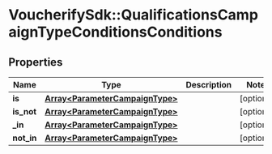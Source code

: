 # VoucherifySdk::QualificationsCampaignTypeConditionsConditions

## Properties

| Name | Type | Description | Notes |
| ---- | ---- | ----------- | ----- |
| **is** | [**Array&lt;ParameterCampaignType&gt;**](ParameterCampaignType.md) |  | [optional] |
| **is_not** | [**Array&lt;ParameterCampaignType&gt;**](ParameterCampaignType.md) |  | [optional] |
| **_in** | [**Array&lt;ParameterCampaignType&gt;**](ParameterCampaignType.md) |  | [optional] |
| **not_in** | [**Array&lt;ParameterCampaignType&gt;**](ParameterCampaignType.md) |  | [optional] |

